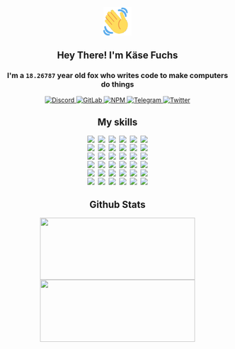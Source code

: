 <div><p align=center><img src=./resources/images/wave.gif width=64px height=64px></p><h2 align=center>Hey There! I'm Käse Fuchs</h2><h3 align=center>I'm a <code>18.26787</code> year old fox who writes code to make computers do things</h3><p align=center><a href=https://discord.com/users/507526681125322772><img alt=Discord src="https://img.shields.io/badge/Discord-5865F2?logo=discord&logoColor=white&style=flat-square#88ed927a76f0d3029f25614e440a9b16"> </a><a href=https://gitlab.com/kasefuchs><img alt=GitLab src="https://img.shields.io/badge/GitLab-330F63?logo=gitlab&logoColor=white&style=flat-square#88ed927a76f0d3029f25614e440a9b16"> </a><a href=https://npmjs.com/~kasefuchs><img alt=NPM src="https://img.shields.io/badge/NPM-CB3837?logo=npm&logoColor=white&style=flat-square#88ed927a76f0d3029f25614e440a9b16"> </a><a href=https://t.me/kasefuchs><img alt=Telegram src="https://img.shields.io/badge/Telegram-2CA5E0?logo=telegram&logoColor=white&style=flat-square#88ed927a76f0d3029f25614e440a9b16"> </a><a href=https://twitter.com/kasefuchs><img alt=Twitter src="https://img.shields.io/badge/Twitter-1DA1F2?logo=twitter&logoColor=white&style=flat-square#88ed927a76f0d3029f25614e440a9b16"></a></p><h2 align=center>My skills</h2><p align=center><a href=https://aws.amazon.com/ ><picture><source srcset="https://skillicons.dev/icons?i=aws&theme=dark#88ed927a76f0d3029f25614e440a9b16" media="(prefers-color-scheme: dark)"><source srcset="https://skillicons.dev/icons?i=aws&theme=light#88ed927a76f0d3029f25614e440a9b16" media="(prefers-color-scheme: light), (prefers-color-scheme: no-preference)"><img src="https://skillicons.dev/icons?i=aws&theme=light#88ed927a76f0d3029f25614e440a9b16"></picture></a>&nbsp;&nbsp;<a href=https://en.wikipedia.org/wiki/Bash_(Unix_shell)><picture><source srcset="https://skillicons.dev/icons?i=bash&theme=dark#88ed927a76f0d3029f25614e440a9b16" media="(prefers-color-scheme: dark)"><source srcset="https://skillicons.dev/icons?i=bash&theme=light#88ed927a76f0d3029f25614e440a9b16" media="(prefers-color-scheme: light), (prefers-color-scheme: no-preference)"><img src="https://skillicons.dev/icons?i=bash&theme=light#88ed927a76f0d3029f25614e440a9b16"></picture></a>&nbsp;&nbsp;<a href=https://discord.com/developers/docs><picture><source srcset="https://skillicons.dev/icons?i=bots&theme=dark#88ed927a76f0d3029f25614e440a9b16" media="(prefers-color-scheme: dark)"><source srcset="https://skillicons.dev/icons?i=bots&theme=light#88ed927a76f0d3029f25614e440a9b16" media="(prefers-color-scheme: light), (prefers-color-scheme: no-preference)"><img src="https://skillicons.dev/icons?i=bots&theme=light#88ed927a76f0d3029f25614e440a9b16"></picture></a>&nbsp;&nbsp;<a href=https://www.cloudflare.com/ ><picture><source srcset="https://skillicons.dev/icons?i=cloudflare&theme=dark#88ed927a76f0d3029f25614e440a9b16" media="(prefers-color-scheme: dark)"><source srcset="https://skillicons.dev/icons?i=cloudflare&theme=light#88ed927a76f0d3029f25614e440a9b16" media="(prefers-color-scheme: light), (prefers-color-scheme: no-preference)"><img src="https://skillicons.dev/icons?i=cloudflare&theme=light#88ed927a76f0d3029f25614e440a9b16"></picture></a>&nbsp;&nbsp;<a href=https://en.wikipedia.org/wiki/CSS><picture><source srcset="https://skillicons.dev/icons?i=css&theme=dark#88ed927a76f0d3029f25614e440a9b16" media="(prefers-color-scheme: dark)"><source srcset="https://skillicons.dev/icons?i=css&theme=light#88ed927a76f0d3029f25614e440a9b16" media="(prefers-color-scheme: light), (prefers-color-scheme: no-preference)"><img src="https://skillicons.dev/icons?i=css&theme=light#88ed927a76f0d3029f25614e440a9b16"></picture></a>&nbsp;&nbsp;<a href=https://www.docker.com/ ><picture><source srcset="https://skillicons.dev/icons?i=docker&theme=dark#88ed927a76f0d3029f25614e440a9b16" media="(prefers-color-scheme: dark)"><source srcset="https://skillicons.dev/icons?i=docker&theme=light#88ed927a76f0d3029f25614e440a9b16" media="(prefers-color-scheme: light), (prefers-color-scheme: no-preference)"><img src="https://skillicons.dev/icons?i=docker&theme=light#88ed927a76f0d3029f25614e440a9b16"></picture></a><br><a href=https://www.electronjs.org/ ><picture><source srcset="https://skillicons.dev/icons?i=electron&theme=dark#88ed927a76f0d3029f25614e440a9b16" media="(prefers-color-scheme: dark)"><source srcset="https://skillicons.dev/icons?i=electron&theme=light#88ed927a76f0d3029f25614e440a9b16" media="(prefers-color-scheme: light), (prefers-color-scheme: no-preference)"><img src="https://skillicons.dev/icons?i=electron&theme=light#88ed927a76f0d3029f25614e440a9b16"></picture></a>&nbsp;&nbsp;<a href=https://expressjs.com/ ><picture><source srcset="https://skillicons.dev/icons?i=express&theme=dark#88ed927a76f0d3029f25614e440a9b16" media="(prefers-color-scheme: dark)"><source srcset="https://skillicons.dev/icons?i=express&theme=light#88ed927a76f0d3029f25614e440a9b16" media="(prefers-color-scheme: light), (prefers-color-scheme: no-preference)"><img src="https://skillicons.dev/icons?i=express&theme=light#88ed927a76f0d3029f25614e440a9b16"></picture></a>&nbsp;&nbsp;<a href=https://www.figma.com/ ><picture><source srcset="https://skillicons.dev/icons?i=figma&theme=dark#88ed927a76f0d3029f25614e440a9b16" media="(prefers-color-scheme: dark)"><source srcset="https://skillicons.dev/icons?i=figma&theme=light#88ed927a76f0d3029f25614e440a9b16" media="(prefers-color-scheme: light), (prefers-color-scheme: no-preference)"><img src="https://skillicons.dev/icons?i=figma&theme=light#88ed927a76f0d3029f25614e440a9b16"></picture></a>&nbsp;&nbsp;<a href=https://firebase.google.com/ ><picture><source srcset="https://skillicons.dev/icons?i=firebase&theme=dark#88ed927a76f0d3029f25614e440a9b16" media="(prefers-color-scheme: dark)"><source srcset="https://skillicons.dev/icons?i=firebase&theme=light#88ed927a76f0d3029f25614e440a9b16" media="(prefers-color-scheme: light), (prefers-color-scheme: no-preference)"><img src="https://skillicons.dev/icons?i=firebase&theme=light#88ed927a76f0d3029f25614e440a9b16"></picture></a>&nbsp;&nbsp;<a href=https://flask.palletsprojects.com/ ><picture><source srcset="https://skillicons.dev/icons?i=flask&theme=dark#88ed927a76f0d3029f25614e440a9b16" media="(prefers-color-scheme: dark)"><source srcset="https://skillicons.dev/icons?i=flask&theme=light#88ed927a76f0d3029f25614e440a9b16" media="(prefers-color-scheme: light), (prefers-color-scheme: no-preference)"><img src="https://skillicons.dev/icons?i=flask&theme=light#88ed927a76f0d3029f25614e440a9b16"></picture></a>&nbsp;&nbsp;<a href=https://cloud.google.com/ ><picture><source srcset="https://skillicons.dev/icons?i=gcp&theme=dark#88ed927a76f0d3029f25614e440a9b16" media="(prefers-color-scheme: dark)"><source srcset="https://skillicons.dev/icons?i=gcp&theme=light#88ed927a76f0d3029f25614e440a9b16" media="(prefers-color-scheme: light), (prefers-color-scheme: no-preference)"><img src="https://skillicons.dev/icons?i=gcp&theme=light#88ed927a76f0d3029f25614e440a9b16"></picture></a><br><a href=https://git-scm.com/ ><picture><source srcset="https://skillicons.dev/icons?i=git&theme=dark#88ed927a76f0d3029f25614e440a9b16" media="(prefers-color-scheme: dark)"><source srcset="https://skillicons.dev/icons?i=git&theme=light#88ed927a76f0d3029f25614e440a9b16" media="(prefers-color-scheme: light), (prefers-color-scheme: no-preference)"><img src="https://skillicons.dev/icons?i=git&theme=light#88ed927a76f0d3029f25614e440a9b16"></picture></a>&nbsp;&nbsp;<a href=https://github.com/ ><picture><source srcset="https://skillicons.dev/icons?i=github&theme=dark#88ed927a76f0d3029f25614e440a9b16" media="(prefers-color-scheme: dark)"><source srcset="https://skillicons.dev/icons?i=github&theme=light#88ed927a76f0d3029f25614e440a9b16" media="(prefers-color-scheme: light), (prefers-color-scheme: no-preference)"><img src="https://skillicons.dev/icons?i=github&theme=light#88ed927a76f0d3029f25614e440a9b16"></picture></a>&nbsp;&nbsp;<a href=https://gitlab.com/ ><picture><source srcset="https://skillicons.dev/icons?i=gitlab&theme=dark#88ed927a76f0d3029f25614e440a9b16" media="(prefers-color-scheme: dark)"><source srcset="https://skillicons.dev/icons?i=gitlab&theme=light#88ed927a76f0d3029f25614e440a9b16" media="(prefers-color-scheme: light), (prefers-color-scheme: no-preference)"><img src="https://skillicons.dev/icons?i=gitlab&theme=light#88ed927a76f0d3029f25614e440a9b16"></picture></a>&nbsp;&nbsp;<a href=https://www.heroku.com/ ><picture><source srcset="https://skillicons.dev/icons?i=heroku&theme=dark#88ed927a76f0d3029f25614e440a9b16" media="(prefers-color-scheme: dark)"><source srcset="https://skillicons.dev/icons?i=heroku&theme=light#88ed927a76f0d3029f25614e440a9b16" media="(prefers-color-scheme: light), (prefers-color-scheme: no-preference)"><img src="https://skillicons.dev/icons?i=heroku&theme=light#88ed927a76f0d3029f25614e440a9b16"></picture></a>&nbsp;&nbsp;<a href=https://en.wikipedia.org/wiki/HTML><picture><source srcset="https://skillicons.dev/icons?i=html&theme=dark#88ed927a76f0d3029f25614e440a9b16" media="(prefers-color-scheme: dark)"><source srcset="https://skillicons.dev/icons?i=html&theme=light#88ed927a76f0d3029f25614e440a9b16" media="(prefers-color-scheme: light), (prefers-color-scheme: no-preference)"><img src="https://skillicons.dev/icons?i=html&theme=light#88ed927a76f0d3029f25614e440a9b16"></picture></a>&nbsp;&nbsp;<a href=https://en.wikipedia.org/wiki/JavaScript><picture><source srcset="https://skillicons.dev/icons?i=js&theme=dark#88ed927a76f0d3029f25614e440a9b16" media="(prefers-color-scheme: dark)"><source srcset="https://skillicons.dev/icons?i=js&theme=light#88ed927a76f0d3029f25614e440a9b16" media="(prefers-color-scheme: light), (prefers-color-scheme: no-preference)"><img src="https://skillicons.dev/icons?i=js&theme=light#88ed927a76f0d3029f25614e440a9b16"></picture></a><br><a href=https://en.wikipedia.org/wiki/Linux><picture><source srcset="https://skillicons.dev/icons?i=linux&theme=dark#88ed927a76f0d3029f25614e440a9b16" media="(prefers-color-scheme: dark)"><source srcset="https://skillicons.dev/icons?i=linux&theme=light#88ed927a76f0d3029f25614e440a9b16" media="(prefers-color-scheme: light), (prefers-color-scheme: no-preference)"><img src="https://skillicons.dev/icons?i=linux&theme=light#88ed927a76f0d3029f25614e440a9b16"></picture></a>&nbsp;&nbsp;<a href=https://mui.com/ ><picture><source srcset="https://skillicons.dev/icons?i=materialui&theme=dark#88ed927a76f0d3029f25614e440a9b16" media="(prefers-color-scheme: dark)"><source srcset="https://skillicons.dev/icons?i=materialui&theme=light#88ed927a76f0d3029f25614e440a9b16" media="(prefers-color-scheme: light), (prefers-color-scheme: no-preference)"><img src="https://skillicons.dev/icons?i=materialui&theme=light#88ed927a76f0d3029f25614e440a9b16"></picture></a>&nbsp;&nbsp;<a href=https://en.wikipedia.org/wiki/Markdown><picture><source srcset="https://skillicons.dev/icons?i=md&theme=dark#88ed927a76f0d3029f25614e440a9b16" media="(prefers-color-scheme: dark)"><source srcset="https://skillicons.dev/icons?i=md&theme=light#88ed927a76f0d3029f25614e440a9b16" media="(prefers-color-scheme: light), (prefers-color-scheme: no-preference)"><img src="https://skillicons.dev/icons?i=md&theme=light#88ed927a76f0d3029f25614e440a9b16"></picture></a>&nbsp;&nbsp;<a href=https://www.mongodb.com/ ><picture><source srcset="https://skillicons.dev/icons?i=mongodb&theme=dark#88ed927a76f0d3029f25614e440a9b16" media="(prefers-color-scheme: dark)"><source srcset="https://skillicons.dev/icons?i=mongodb&theme=light#88ed927a76f0d3029f25614e440a9b16" media="(prefers-color-scheme: light), (prefers-color-scheme: no-preference)"><img src="https://skillicons.dev/icons?i=mongodb&theme=light#88ed927a76f0d3029f25614e440a9b16"></picture></a>&nbsp;&nbsp;<a href=https://www.mysql.com/ ><picture><source srcset="https://skillicons.dev/icons?i=mysql&theme=dark#88ed927a76f0d3029f25614e440a9b16" media="(prefers-color-scheme: dark)"><source srcset="https://skillicons.dev/icons?i=mysql&theme=light#88ed927a76f0d3029f25614e440a9b16" media="(prefers-color-scheme: light), (prefers-color-scheme: no-preference)"><img src="https://skillicons.dev/icons?i=mysql&theme=light#88ed927a76f0d3029f25614e440a9b16"></picture></a>&nbsp;&nbsp;<a href=https://nextjs.org/ ><picture><source srcset="https://skillicons.dev/icons?i=nextjs&theme=dark#88ed927a76f0d3029f25614e440a9b16" media="(prefers-color-scheme: dark)"><source srcset="https://skillicons.dev/icons?i=nextjs&theme=light#88ed927a76f0d3029f25614e440a9b16" media="(prefers-color-scheme: light), (prefers-color-scheme: no-preference)"><img src="https://skillicons.dev/icons?i=nextjs&theme=light#88ed927a76f0d3029f25614e440a9b16"></picture></a><br><a href=https://nodejs.org/en/ ><picture><source srcset="https://skillicons.dev/icons?i=nodejs&theme=dark#88ed927a76f0d3029f25614e440a9b16" media="(prefers-color-scheme: dark)"><source srcset="https://skillicons.dev/icons?i=nodejs&theme=light#88ed927a76f0d3029f25614e440a9b16" media="(prefers-color-scheme: light), (prefers-color-scheme: no-preference)"><img src="https://skillicons.dev/icons?i=nodejs&theme=light#88ed927a76f0d3029f25614e440a9b16"></picture></a>&nbsp;&nbsp;<a href=https://www.postgresql.org/ ><picture><source srcset="https://skillicons.dev/icons?i=postgres&theme=dark#88ed927a76f0d3029f25614e440a9b16" media="(prefers-color-scheme: dark)"><source srcset="https://skillicons.dev/icons?i=postgres&theme=light#88ed927a76f0d3029f25614e440a9b16" media="(prefers-color-scheme: light), (prefers-color-scheme: no-preference)"><img src="https://skillicons.dev/icons?i=postgres&theme=light#88ed927a76f0d3029f25614e440a9b16"></picture></a>&nbsp;&nbsp;<a href=https://learn.microsoft.com/en-us/powershell/ ><picture><source srcset="https://skillicons.dev/icons?i=powershell&theme=dark#88ed927a76f0d3029f25614e440a9b16" media="(prefers-color-scheme: dark)"><source srcset="https://skillicons.dev/icons?i=powershell&theme=light#88ed927a76f0d3029f25614e440a9b16" media="(prefers-color-scheme: light), (prefers-color-scheme: no-preference)"><img src="https://skillicons.dev/icons?i=powershell&theme=light#88ed927a76f0d3029f25614e440a9b16"></picture></a>&nbsp;&nbsp;<a href=https://www.python.org/ ><picture><source srcset="https://skillicons.dev/icons?i=py&theme=dark#88ed927a76f0d3029f25614e440a9b16" media="(prefers-color-scheme: dark)"><source srcset="https://skillicons.dev/icons?i=py&theme=light#88ed927a76f0d3029f25614e440a9b16" media="(prefers-color-scheme: light), (prefers-color-scheme: no-preference)"><img src="https://skillicons.dev/icons?i=py&theme=light#88ed927a76f0d3029f25614e440a9b16"></picture></a>&nbsp;&nbsp;<a href=https://www.raspberrypi.org/ ><picture><source srcset="https://skillicons.dev/icons?i=raspberrypi&theme=dark#88ed927a76f0d3029f25614e440a9b16" media="(prefers-color-scheme: dark)"><source srcset="https://skillicons.dev/icons?i=raspberrypi&theme=light#88ed927a76f0d3029f25614e440a9b16" media="(prefers-color-scheme: light), (prefers-color-scheme: no-preference)"><img src="https://skillicons.dev/icons?i=raspberrypi&theme=light#88ed927a76f0d3029f25614e440a9b16"></picture></a>&nbsp;&nbsp;<a href=https://reactjs.org/ ><picture><source srcset="https://skillicons.dev/icons?i=react&theme=dark#88ed927a76f0d3029f25614e440a9b16" media="(prefers-color-scheme: dark)"><source srcset="https://skillicons.dev/icons?i=react&theme=light#88ed927a76f0d3029f25614e440a9b16" media="(prefers-color-scheme: light), (prefers-color-scheme: no-preference)"><img src="https://skillicons.dev/icons?i=react&theme=light#88ed927a76f0d3029f25614e440a9b16"></picture></a><br><a href=https://redux.js.org/ ><picture><source srcset="https://skillicons.dev/icons?i=redux&theme=dark#88ed927a76f0d3029f25614e440a9b16" media="(prefers-color-scheme: dark)"><source srcset="https://skillicons.dev/icons?i=redux&theme=light#88ed927a76f0d3029f25614e440a9b16" media="(prefers-color-scheme: light), (prefers-color-scheme: no-preference)"><img src="https://skillicons.dev/icons?i=redux&theme=light#88ed927a76f0d3029f25614e440a9b16"></picture></a>&nbsp;&nbsp;<a href=https://en.wikipedia.org/wiki/Regular_expression><picture><source srcset="https://skillicons.dev/icons?i=regex&theme=dark#88ed927a76f0d3029f25614e440a9b16" media="(prefers-color-scheme: dark)"><source srcset="https://skillicons.dev/icons?i=regex&theme=light#88ed927a76f0d3029f25614e440a9b16" media="(prefers-color-scheme: light), (prefers-color-scheme: no-preference)"><img src="https://skillicons.dev/icons?i=regex&theme=light#88ed927a76f0d3029f25614e440a9b16"></picture></a>&nbsp;&nbsp;<a href=https://en.wikipedia.org/wiki/Sass_(stylesheet_language)><picture><source srcset="https://skillicons.dev/icons?i=sass&theme=dark#88ed927a76f0d3029f25614e440a9b16" media="(prefers-color-scheme: dark)"><source srcset="https://skillicons.dev/icons?i=sass&theme=light#88ed927a76f0d3029f25614e440a9b16" media="(prefers-color-scheme: light), (prefers-color-scheme: no-preference)"><img src="https://skillicons.dev/icons?i=sass&theme=light#88ed927a76f0d3029f25614e440a9b16"></picture></a>&nbsp;&nbsp;<a href=https://www.typescriptlang.org/ ><picture><source srcset="https://skillicons.dev/icons?i=ts&theme=dark#88ed927a76f0d3029f25614e440a9b16" media="(prefers-color-scheme: dark)"><source srcset="https://skillicons.dev/icons?i=ts&theme=light#88ed927a76f0d3029f25614e440a9b16" media="(prefers-color-scheme: light), (prefers-color-scheme: no-preference)"><img src="https://skillicons.dev/icons?i=ts&theme=light#88ed927a76f0d3029f25614e440a9b16"></picture></a>&nbsp;&nbsp;<a href=https://unity.com/ ><picture><source srcset="https://skillicons.dev/icons?i=unity&theme=dark#88ed927a76f0d3029f25614e440a9b16" media="(prefers-color-scheme: dark)"><source srcset="https://skillicons.dev/icons?i=unity&theme=light#88ed927a76f0d3029f25614e440a9b16" media="(prefers-color-scheme: light), (prefers-color-scheme: no-preference)"><img src="https://skillicons.dev/icons?i=unity&theme=light#88ed927a76f0d3029f25614e440a9b16"></picture></a>&nbsp;&nbsp;<a href=https://workers.cloudflare.com/ ><picture><source srcset="https://skillicons.dev/icons?i=workers&theme=dark#88ed927a76f0d3029f25614e440a9b16" media="(prefers-color-scheme: dark)"><source srcset="https://skillicons.dev/icons?i=workers&theme=light#88ed927a76f0d3029f25614e440a9b16" media="(prefers-color-scheme: light), (prefers-color-scheme: no-preference)"><img src="https://skillicons.dev/icons?i=workers&theme=light#88ed927a76f0d3029f25614e440a9b16"></picture></a><br></p><h2 align=center>Github Stats</h2><p align=center><picture><source srcset="https://github-readme-stats-kasefuchs.vercel.app/api/?count_private=true&hide_border=true&hide_rank=true&line_height=20&hide_title=true&username=Kasefuchs&theme=dark#88ed927a76f0d3029f25614e440a9b16" media="(prefers-color-scheme: dark)"><source srcset="https://github-readme-stats-kasefuchs.vercel.app/api/?count_private=true&hide_border=true&hide_rank=true&line_height=20&hide_title=true&username=Kasefuchs&theme=light#88ed927a76f0d3029f25614e440a9b16" media="(prefers-color-scheme: light), (prefers-color-scheme: no-preference)"><img align=middle width=350 height=140 src="https://github-readme-stats-kasefuchs.vercel.app/api/?count_private=true&hide_border=true&hide_rank=true&line_height=20&hide_title=true&username=Kasefuchs&theme=light#88ed927a76f0d3029f25614e440a9b16"></picture><picture><source srcset="https://github-readme-stats-kasefuchs.vercel.app/api/top-langs/?count_private=true&hide_border=true&layout=compact&username=Kasefuchs&theme=dark#88ed927a76f0d3029f25614e440a9b16" media="(prefers-color-scheme: dark)"><source srcset="https://github-readme-stats-kasefuchs.vercel.app/api/top-langs/?count_private=true&hide_border=true&layout=compact&username=Kasefuchs&theme=light#88ed927a76f0d3029f25614e440a9b16" media="(prefers-color-scheme: light), (prefers-color-scheme: no-preference)"><img align=middle width=350 height=140 src="https://github-readme-stats-kasefuchs.vercel.app/api/top-langs/?count_private=true&hide_border=true&layout=compact&username=Kasefuchs&theme=light#88ed927a76f0d3029f25614e440a9b16"></picture></p><img src="https://hit.yhype.me/github/profile?user_id=64592097#88ed927a76f0d3029f25614e440a9b16" alt=""></div>